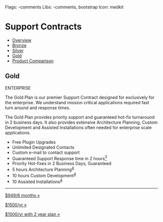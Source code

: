 Flags: -comments
Libs: -comments, bootstrap
Icon: medkit



# Support Contracts

<ul class="nav nav-pills">
  <li><a href="contracts">Overview</a></li>
  <li><a href="bronze">Bronze</a></li>
  <li><a href="silver">Silver</a></li>
  <li class="active"><a href="gold">Gold</a></li>
  <li><a href="comparison">Product Comparison</a></li>
</ul>


<h2>Gold</h2>
<p><span class="label">ENTERPRISE</span></p>
<p>The Gold Plan is our premier Support Contract designed for exclusively for the enterprise. We understand mission critical applications required fast turn around and response times.</p>
<p>The Gold Plan provides priority support and guaranteed hot-fix turnaround in 2 business days. It also provides extensive Architecture Planning, Custom Development and Assisted Installations often needed for enterprise scale applications.</p>
<ul class="actual-bullets">
	<li>Free Plugin Upgrades</li>
	<li>Unlimited Designated Contacts</li>
	<li>Custom e-mail to contact support</li>
	<li>Guaranteed Support Response time in 2 hours<a href="#note3"><sup>3</sup></a></li>
	<li>Priority Hot-fixes in 2 Business Days, Guaranteed</li>
	<li>5 hours Architecture Planning<sup><a href="#note4">4</a></sup></li>
	<li>10 hours Custom Development<sup><a href="#note4">4</a></sup></li>
	<li>10 Assisted Installations<sup><a href="#note4">4</a></sup></li>
</ul>          
<hr>

<div class="row">
	<div class="span4">
		<form action="https://www.e-junkie.com/ecom/gb.php?c=cart&amp;i=1087334&amp;cl=41912&amp;ejc=2" target="ej_ejc" method="POST" accept-charset="UTF-8">
			<input type="hidden" name="o1" value="Bronze Tier 2 Year Contract">
			<p><a href="#" class="btn btn-large btn-block" onClick="javascript:return EJEJC_lc(this.parentNode);"><i class="icon-shopping-cart icon-white"></i> $949/6 months »</a></p>
		</form>
	</div>
</div>
<div class="row">
	<div class="span4">
		<form action="https://www.e-junkie.com/ecom/gb.php?c=cart&amp;i=1087334&amp;cl=41912&amp;ejc=2" target="ej_ejc" method="POST" accept-charset="UTF-8">
			<input type="hidden" name="o1" value="Bronze Tier 2 Year Contract">
			<p><a href="#" class="btn btn-large btn-block" onClick="javascript:return EJEJC_lc(this.parentNode);"><i class="icon-shopping-cart icon-white"></i> $1500/yr »</a></p>
		</form>
	</div>
</div>
<div class="row">
	<div class="span4">
		<form action="https://www.e-junkie.com/ecom/gb.php?c=cart&amp;i=1087334&amp;cl=41912&amp;ejc=2" target="ej_ejc" method="POST" accept-charset="UTF-8">
			<input type="hidden" name="o1" value="Bronze Tier 2 Year Contract">
			<p><a href="#" class="btn btn-success btn-large btn-block" onClick="javascript:return EJEJC_lc(this.parentNode);"><i class="icon-shopping-cart icon-white"></i> $1000/yr with 2 year plan »</a></p>
		</form>
	</div>
</div>